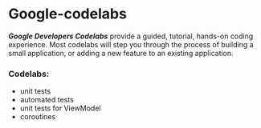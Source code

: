 # Google-codelabs
***Google Developers Codelabs*** provide a guided, tutorial, hands-on coding experience. Most codelabs will step you through the process of building a small application, or adding a new feature to an existing application.

### Codelabs:
* unit tests 
* automated tests 
* unit tests for ViewModel 
* coroutines
